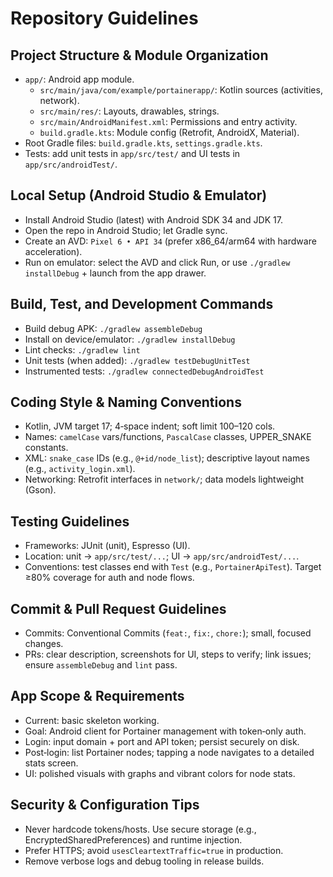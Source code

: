 # Repository Guidelines

## Project Structure & Module Organization
- `app/`: Android app module.
  - `src/main/java/com/example/portainerapp/`: Kotlin sources (activities, network).
  - `src/main/res/`: Layouts, drawables, strings.
  - `src/main/AndroidManifest.xml`: Permissions and entry activity.
  - `build.gradle.kts`: Module config (Retrofit, AndroidX, Material).
- Root Gradle files: `build.gradle.kts`, `settings.gradle.kts`.
- Tests: add unit tests in `app/src/test/` and UI tests in `app/src/androidTest/`.

## Local Setup (Android Studio & Emulator)
- Install Android Studio (latest) with Android SDK 34 and JDK 17.
- Open the repo in Android Studio; let Gradle sync.
- Create an AVD: `Pixel 6 • API 34` (prefer x86_64/arm64 with hardware acceleration).
- Run on emulator: select the AVD and click Run, or use `./gradlew installDebug` + launch from the app drawer.

## Build, Test, and Development Commands
- Build debug APK: `./gradlew assembleDebug`
- Install on device/emulator: `./gradlew installDebug`
- Lint checks: `./gradlew lint`
- Unit tests (when added): `./gradlew testDebugUnitTest`
- Instrumented tests: `./gradlew connectedDebugAndroidTest`

## Coding Style & Naming Conventions
- Kotlin, JVM target 17; 4‑space indent; soft limit 100–120 cols.
- Names: `camelCase` vars/functions, `PascalCase` classes, UPPER_SNAKE constants.
- XML: `snake_case` IDs (e.g., `@+id/node_list`); descriptive layout names (e.g., `activity_login.xml`).
- Networking: Retrofit interfaces in `network/`; data models lightweight (Gson).

## Testing Guidelines
- Frameworks: JUnit (unit), Espresso (UI).
- Location: unit → `app/src/test/...`; UI → `app/src/androidTest/...`.
- Conventions: test classes end with `Test` (e.g., `PortainerApiTest`). Target ≥80% coverage for auth and node flows.

## Commit & Pull Request Guidelines
- Commits: Conventional Commits (`feat:`, `fix:`, `chore:`); small, focused changes.
- PRs: clear description, screenshots for UI, steps to verify; link issues; ensure `assembleDebug` and `lint` pass.

## App Scope & Requirements
- Current: basic skeleton working.
- Goal: Android client for Portainer management with token‑only auth.
- Login: input domain + port and API token; persist securely on disk.
- Post‑login: list Portainer nodes; tapping a node navigates to a detailed stats screen.
- UI: polished visuals with graphs and vibrant colors for node stats.

## Security & Configuration Tips
- Never hardcode tokens/hosts. Use secure storage (e.g., EncryptedSharedPreferences) and runtime injection.
- Prefer HTTPS; avoid `usesCleartextTraffic=true` in production.
- Remove verbose logs and debug tooling in release builds.
